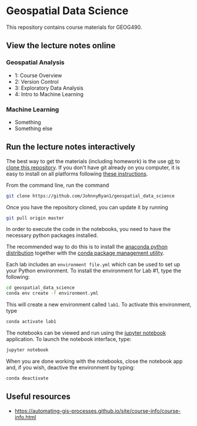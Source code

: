 # Geospatial Data Science #

This repository contains course materials for GEOG490. <!--The lecture notes are in the form of interactive [Jupyter Notebooks](https://jupyter-notebook.readthedocs.io/en/stable/examples/Notebook/What%20is%20the%20Jupyter%20Notebook.html).-->

## View the lecture notes online ##

<!-- The links below will render the notebooks via the [nbviewer](http://nbviewer.jupyter.org/) service, which allows some of the fancy interactive graphics to be viewed online. If you browse directly to the notebooks on github, they may not show up properly. So please use these links.-->

### Geospatial Analysis
* 1: Course Overview
* 2: Version Control
* 3: Exploratory Data Analysis
* 4: Intro to Machine Learning

### Machine Learning
* Something
* Something else

## Run the lecture notes interactively ##

The best way to get the materials (including homework) is the use [git](https://git-scm.com/) to [clone this repository](https://git-scm.com/book/en/v2/Git-Basics-Getting-a-Git-Repository). If you don't have git already on you computer, it is easy to install on all platforms following [these instructions](https://git-scm.com/book/en/v2/Getting-Started-Installing-Git).

From the command line, run the command

```bash
git clone https://github.com/JohnnyRyan1/geospatial_data_science
```

Once you have the repository cloned, you can update it by running

```bash
git pull origin master
```

In order to execute the code in the notebooks, you need to have the necessary python packages installed.

The recommended way to do this is to install the [anaconda python distribution](https://www.anaconda.com/download/) together with the [conda package management utility](https://conda.io/docs/).

<!--For more depth, you can read my [detailed intstructions for installing python](https://rabernat.github.io/research_computing/python.html).-->

Each lab includes an <code>environment file.yml</code> which can be used to set up your Python environment. To install the environment for Lab #1, type the following:

```bash
cd geospatial_data_science
conda env create -f environment.yml
```

This will create a new environment called `lab1`. To activate this environment, type

```bash
conda activate lab1
```

The notebooks can be viewed and run using the [jupyter notebook](https://jupyter-notebook.readthedocs.io/en/stable/notebook.html) application. To launch the notebook interface, type:

```bash
jupyter notebook
```

When you are done working with the notebooks, close the notebook app and, if you wish, deactive the environment by typing:

```bash
conda deactivate
```

## Useful resources ##

* https://automating-gis-processes.github.io/site/course-info/course-info.html

<!--## Why Python ##

A great deal has been written on [this subject](http://cyrille.rossant.net/why-using-python-for-scientific-computing/).
My reasons are summarized as follows.

1. __Python is open source__. [Open source](https://en.wikipedia.org/wiki/Open_source)
means that the source code is available freely to the public and can be examined,
modified, and improved. The alternative to open source is closed, proprietary.
Proprietary tools, such as MATLAB, are ultimately controlled by corporations, and
those corporations decide what features they will include. I consider software
tools as a central part of scientific research---if we want to have transparent,
reproducible, scientific results, we should be using open source tools.
[Nature](http://www.nature.com/nature/journal/v482/n7386/full/nature10836.html)
agrees with me.

1. __Python is free__. It does not cost money to use python. If your scientific
code is written in MATLAB, it can only be run by others with access to MATLAB.
That means people outside the university world (e.g. high school students), in
economically disadvantaged communities, or in developing countries will be
unable to reproduce and build on your results.

1. __Python is easy to read__. This may seem like a superficial point, but it is
crucial for effective sharing of code. Even if you are the only one reading
your code, python is easy on the eyes.

1. __Python has a great library__. The [scipy ecosystem](http://scipy.org)
provides the tools to do almost anything you can imagine.

1. __Python is constantly evolving__. If you find something you _can't_ do with
python, chances are someone is working on it. The world is changing: data is
exploding, computers architecture is evolving, and new forms of analysis and
visualization are being invented. Python is evolving too, and it evolves based
on what the community needs.

1. __Python is at home on the web__. The [Jupyter project](https://jupyter.org/)
grew out of the python community and is revolutionizing the way we do science
and communicate it with others. With Jupyter, I never have to leave my browser.
[Nature agrees](http://www.nature.com/news/interactive-notebooks-sharing-the-code-1.16261)
that this is the future of scientific communication. -->
